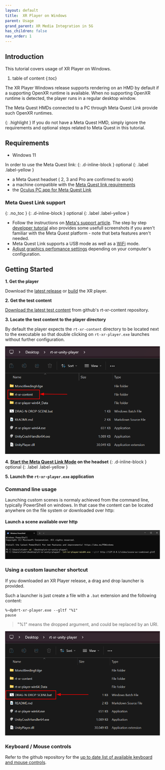 ```yaml
---
layout: default
title:  XR Player on Windows
parent: Usage
grand_parent: XR Media Integration in 5G
has_children: false
nav_order: 1
---
```


## Introduction
This tutorial covers usage of XR Player on Windows.

1. table of content
{:toc}

The XR Player Windows release supports rendering on an HMD by default if a supporting OpenXR runtime is available.
When no supporting OpenXR runtime is detected, the player runs in a regular desktop window. 

The Meta Quest HMDs connected to a PC through Meta Quest Link provide such OpenXR runtimes.

{: .highlight }
If you do not have a Meta Quest HMD, simply ignore the requirements and optional steps related to Meta Quest in this tutorial.

## Requirements

- Windows 11

In order to use the Meta Quest link:
{: .d-inline-block }
optional 
{: .label .label-yellow }

- a Meta Quest headset ( 2, 3 and Pro are confirmed to work)
- a machine compatible with the [Meta Quest link requirements](https://www.meta.com/en-gb/help/quest/articles/headsets-and-accessories/oculus-link/requirements-quest-link/)
- the [Oculus PC app for Meta Quest Link](https://www.meta.com/en-gb/help/quest/articles/headsets-and-accessories/oculus-rift-s/install-app-for-link/)


### Meta Quest Link support
{: .no_toc }
{: .d-inline-block }
optional 
{: .label .label-yellow }

- Follow the instructions on [Meta's support article](https://www.meta.com/en-gb/help/quest/articles/headsets-and-accessories/oculus-rift-s/install-app-for-link/). The step by step [developer tutorial](https://developer.oculus.com/documentation/unity/unity-link/) also provides some usefull screenshots if you aren't familiar with the Meta Quest platform - note that beta features aren't needed.
- Meta Quest Link supports a USB mode as well as a [WiFi](https://www.meta.com/en-gb/help/quest/articles/headsets-and-accessories/oculus-link/connect-with-air-link/) mode. 
- [Adjust graphics perfomance settings](https://www.meta.com/en-gb/help/quest/articles/headsets-and-accessories/oculus-link/link-performance-preferences/) depending on your computer's configuration.


## Getting Started

**1. Get the player**

Download the [latest release](https://github.com/5G-MAG/rt-xr-unity-player/tags) or [build](https://github.com/5G-MAG/rt-xr-unity-player?tab=readme-ov-file#build) the XR player.


**2. Get the test content**

[Download the latest test content](https://github.com/5G-MAG/rt-xr-content/archive/refs/heads/main.zip) from github's rt-xr-content repository.

**3. Locate the test content to the player directory**

By default the player expects the `rt-xr-content` directory to be located next to the executable so that double clicking on `rt-xr-player.exe` launches without further configuration.

![XR player default content location](../images/xr-player-usage-locate-content.png)

**4.  [Start the Meta Quest Link Mode](#meta-quest-link-support) on the headset**
{: .d-inline-block }
optional 
{: .label .label-yellow }

**5. Launch the `rt-xr-player.exe` application**


### Command line usage

Launching custom scenes is normaly achieved from the command line, typically PowerShell on windows.
In that case the content can be located anywhere on the file system or downloaded over http:

#### Launch a scene available over http

![http scene](../images/xr-player-usage-cli-http.png)


### Using a custom launcher shortcut

If you downloaded an XR Player release, a drag and drop launcher is provided.

Such a launcher is just create a file with a `.bat` extension and the following content:
```
%~dp0rt-xr-player.exe --gltf "%1"
pause 
```

> "%1" means the dropped argument, and could be replaced by an URI.


![Drag and drop scene](../images/xr-player-usage-drag-n-drop-scene.png)


### Keyboard / Mouse controls 

Refer to the github repository for the [up to date list of available keyboard and mouse controls](https://github.com/5G-MAG/rt-xr-unity-player?tab=readme-ov-file#usage).
